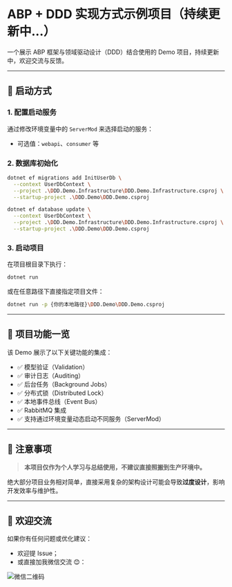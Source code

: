 
# ABP + DDD 实现方式示例项目（持续更新中...）

一个展示 ABP 框架与领域驱动设计（DDD）结合使用的 Demo 项目，持续更新中，欢迎交流与反馈。

---

## 🚀 启动方式

### 1. 配置启动服务

通过修改环境变量中的 `ServerMod` 来选择启动的服务：

- 可选值：`webapi`、`consumer` 等

### 2. 数据库初始化

```bash
dotnet ef migrations add InitUserDb \
  --context UserDbContext \
  --project .\DDD.Demo.Infrastructure\DDD.Demo.Infrastructure.csproj \
  --startup-project .\DDD.Demo\DDD.Demo.csproj

dotnet ef database update \
  --context UserDbContext \
  --project .\DDD.Demo.Infrastructure\DDD.Demo.Infrastructure.csproj \
  --startup-project .\DDD.Demo\DDD.Demo.csproj
```

### 3. 启动项目

在项目根目录下执行：

```bash
dotnet run
```

或在任意路径下直接指定项目文件：

```bash
dotnet run -p {你的本地路径}\DDD.Demo\DDD.Demo.csproj
```

---

## 🧩 项目功能一览

该 Demo 展示了以下关键功能的集成：

- ✅ 模型验证（Validation）
- ✅ 审计日志（Auditing）
- ✅ 后台任务（Background Jobs）
- ✅ 分布式锁（Distributed Lock）
- ✅ 本地事件总线（Event Bus）
- ✅ RabbitMQ 集成
- ✅ 支持通过环境变量动态启动不同服务（ServerMod）

---

## 📌 注意事项

> **本项目仅作为个人学习与总结使用，不建议直接照搬到生产环境中。**

绝大部分项目业务相对简单，直接采用复杂的架构设计可能会导致**过度设计**，影响开发效率与维护性。

---

## 🙌 欢迎交流

如果你有任何问题或优化建议：

- 欢迎提 Issue；
- 或直接加我微信交流 😊：

![微信二维码](https://github.com/user-attachments/assets/6e959968-8e48-4eaf-b667-da6f4c90744c)

